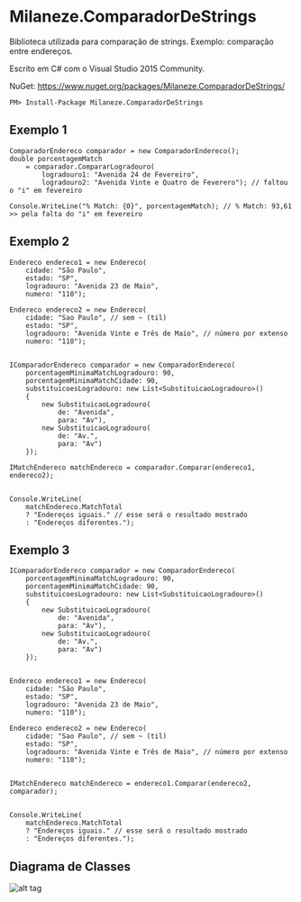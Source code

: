 # Milaneze.ComparadorDeStrings
Biblioteca utilizada para comparação de strings. Exemplo: comparação entre endereços.

Escrito em C# com o Visual Studio 2015 Community.

NuGet: https://www.nuget.org/packages/Milaneze.ComparadorDeStrings/

```
PM> Install-Package Milaneze.ComparadorDeStrings
```

## Exemplo 1
```
ComparadorEndereco comparador = new ComparadorEndereco();
double porcentagemMatch
	= comparador.CompararLogradouro(
		logradouro1: "Avenida 24 de Fevereiro",
		logradouro2: "Avenida Vinte e Quatro de Feverero"); // faltou o "i" em fevereiro

Console.WriteLine("% Match: {0}", porcentagemMatch); // % Match: 93,61 >> pela falta do "i" em fevereiro
```

## Exemplo 2
```
Endereco endereco1 = new Endereco(
	cidade: "São Paulo",
	estado: "SP",
	logradouro: "Avenida 23 de Maio",
	numero: "110");

Endereco endereco2 = new Endereco(
	cidade: "Sao Paulo", // sem ~ (til)
	estado: "SP",
	logradouro: "Avenida Vinte e Três de Maio", // número por extenso
	numero: "110");


IComparadorEndereco comparador = new ComparadorEndereco(
	porcentagemMinimaMatchLogradouro: 90,
	porcentagemMinimaMatchCidade: 90,
	substituicoesLogradouro: new List<SubstituicaoLogradouro>()
	{
		new SubstituicaoLogradouro(
			de: "Avenida",
			para: "Av"),
		new SubstituicaoLogradouro(
			de: "Av.",
			para: "Av")
	});

IMatchEndereco matchEndereco = comparador.Comparar(endereco1, endereco2);


Console.WriteLine(
	matchEndereco.MatchTotal
	? "Endereços iguais." // esse será o resultado mostrado
	: "Endereços diferentes.");
```

## Exemplo 3
```
IComparadorEndereco comparador = new ComparadorEndereco(
	porcentagemMinimaMatchLogradouro: 90,
	porcentagemMinimaMatchCidade: 90,
	substituicoesLogradouro: new List<SubstituicaoLogradouro>()
	{
		new SubstituicaoLogradouro(
			de: "Avenida",
			para: "Av"),
		new SubstituicaoLogradouro(
			de: "Av.",
			para: "Av")
	});


Endereco endereco1 = new Endereco(
	cidade: "São Paulo",
	estado: "SP",
	logradouro: "Avenida 23 de Maio",
	numero: "110");

Endereco endereco2 = new Endereco(
	cidade: "Sao Paulo", // sem ~ (til)
	estado: "SP",
	logradouro: "Avenida Vinte e Três de Maio", // número por extenso
	numero: "110");


IMatchEndereco matchEndereco = endereco1.Comparar(endereco2, comparador);


Console.WriteLine(
	matchEndereco.MatchTotal
	? "Endereços iguais." // esse será o resultado mostrado
	: "Endereços diferentes.");
```

## Diagrama de Classes
![alt tag](https://raw.githubusercontent.com/ericmilaneze/Milaneze.ComparadorDeStrings/master/Solution/ClassDiagram.png)